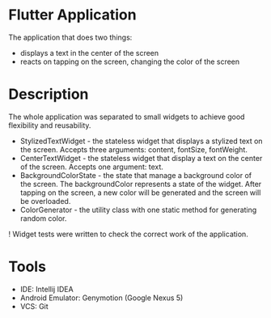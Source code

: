 # Flutter Application

The application that does two things:
 - displays a text in the center of the screen
 - reacts on tapping on the screen, changing the color of the screen 

# Description
The whole application was separated to small widgets to achieve good flexibility and reusability.
 - StylizedTextWidget - the stateless widget that displays a stylized text on the screen. Accepts three arguments: content, fontSize, fontWeight.
 - CenterTextWidget - the stateless widget that display a text on the center of the screen. Accepts one argument: text.
 - BackgroundColorState - the state that manage a background color of the screen. The backgroundColor represents a state of the widget. 
                          After tapping on the screen, a new color will be generated and the screen will be overloaded.
 - ColorGenerator - the utility class with one static method for generating random color.
 
 ! Widget tests were written to check the correct work of the application.
 
# Tools
 - IDE: Intellij IDEA
 - Android Emulator: Genymotion (Google Nexus 5)
 - VCS: Git

 
 
